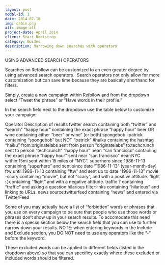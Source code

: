 ```yaml
---
layout: post
modal-id: 1
date: 2014-07-18
img: cabin.png
alt: image-alt
project-date: April 2014
client: Start Bootstrap
category: Guides
description: Narrowing down searches with operators
---
```


USING ADVANCED SEARCH OPERATORS

Searches on Refollow can be customized to an even greater degree by using advanced search operators.  Search operators not only allow for more customization but can save time because they are basically shorthand for filters.

Simply, create a new campaign within Refollow and from the dropdown select “Tweet the phrase” or “Have words in their profile.”






In the search field next to the dropdown use the table below to customize your campaign:

Operator
Description of results
twitter search
containing both “twitter” and “search”
“happy hour”
containing the exact phrase “happy hour”
beer OR wine
containing either “beer” or wine” (or both)
spongebob -patrick
containing “spongebob” but NOT “patrick”
#haiku
containing the hashtag “haiku”
from:originatelabs
sent from person “originatelabs”
to:techcrunch
sent to person “techcrunch”
“happy hour” near: “san francisco”
containing the exact phrase “happy hour” sent near “san francisco”
near:NYC within:15mi
sent within 15 miles of “NYC”.
superhero since:1986-11-13
containing “superhero” and sent since date “1986-11-13” (year-month-day)
ftw until:1986-11-13
containing “ftw” and sent up to date “1986-11-13”
movie -scary
containing “movie”, but not “scary”, and with a positive attitude.
flight :(
containing “flight” and with a negative attitude.
traffic ?
containing “traffic” and asking a question
hilarious filter:links
containing “hilarious” and linking to URLs.
news source:twitterfeed
containing “news” and entered via TwitterFeed

Some of you may actually have a list of “forbidden” words or phrases that you use on every campaign to be sure that people who use those words or phrases don’t show up in your search results.  To accomodate this need there is a special section below the search field that you can use to further narrow down your results.  NOTE: when entering keywords in the Include and Exclude section, you DO NOT need to use any operators like the “-“ before the keyword.












These excluded words can be applied to different fields (listed in the dropdown above) so that you can specificy exactly where these excluded or included words should be filtered.






